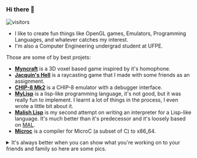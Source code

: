 ### Hi there 👋
![visitors](https://visitor-badge.glitch.me/badge?page_id=gbrls.gbrls)


- I like to create fun things like OpenGL games, Emulators, Programming Languages, and whatever catches my interest.
- I'm also a Computer Engineering undergrad student at UFPE.

Those are some of by best projets:

- [**Myncraft**](https://github.com/gbrls/myncraft/) is a 3D voxel based game inspired by it's homophone.
- [**Jacquin's Hell**](https://github.com/gbrls/if669-jogo) is a raycasting game that I made with some friends as an assignment.
- [**CHIP-8 Mk2**](https://github.com/gbrls/chip-8-mk2) is a CHIP-8 emulator with a debugger interface.
- [**MyLisp**](https://github.com/gbrls/myLisp) is a lisp-like programming language, it's not good, but it was really fun to implement. I learnt a lot of things in the process, I even wrote a little bit about it.
- [**Malish Lisp**](https://github.com/gbrls/rust-lisp-malish) is my second attempt on writing an interpreter for a Lisp-like language. It's much better than it's predecessor and it's loosely based on [MAL](https://github.com/kanaka/mal).
- [**Microc**](https://github.com/gbrls/rust-microc) is a compiler for MicroC (a subset of C) to x86_64.
<details>
  <summary>It's always better when you can show what you're working on to your friends and family so here are some pics.</summary>
<img src="https://github.com/gbrls/myncraft/blob/master/screenshots/last-0.jpg" width=300> <img src="https://raw.githubusercontent.com/gbrls/if669-jogo/master/jogo-3.jpg" width=300> <img src="https://raw.githubusercontent.com/gbrls/chip-8-mk2/master/chip-8.jpg" width=300>
</details>

<!--
**gbrls/gbrls** is a ✨ _special_ ✨ repository because its `README.md` (this file) appears on your GitHub profile.

Here are some ideas to get you started:

- 🔭 I’m currently working on ...
- 🌱 I’m currently learning ...
- 👯 I’m looking to collaborate on ...
- 🤔 I’m looking for help with ...
- 💬 Ask me about ...
- 📫 How to reach me: ...
- 😄 Pronouns: ...
- ⚡ Fun fact: ...
-->
